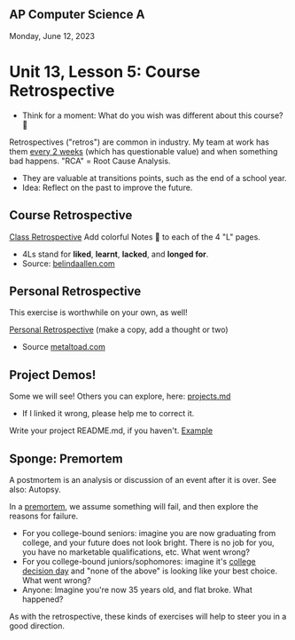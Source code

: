 ## AP Computer Science A

Monday, June 12, 2023

# Unit 13, Lesson 5: Course Retrospective

- Think for a moment: What do you wish was different about this course? 🤔

Retrospectives ("retros") are common in industry. My team at work has them [every 2 weeks](https://www.teamretro.com/) (which has questionable value) and when something bad happens. "RCA" = Root Cause Analysis.

- They are valuable at transitions points, such as the end of a school year.
- Idea: Reflect on the past to improve the future.

## Course Retrospective

[Class Retrospective](https://jamboard.google.com/d/14dSJ1nDFhJpdZjvgCxrO0zdJJ5vWtXPVT3RwpQFrdPU/edit?usp=sharing) Add colorful Notes 📝 to each of the 4 "L" pages.

- 4Ls stand for **liked**, **learnt**, **lacked**, and **longed for**.
- Source: [belindaallen.com](https://belindaallan.com/running-a-course-retrospective/)

## Personal Retrospective

This exercise is worthwhile on your own, as well!

[Personal Retrospective](https://docs.google.com/document/d/1NPBIP65BLzK8UuayQjWT0i3Gv2j12fyOY9EocWuP_tQ/edit?usp=sharing) (make a copy, add a thought or two)

- Source [metaltoad.com](https://www.metaltoad.com/blog/power-personal-retrospective)

## Project Demos!

Some we will see! Others you can explore, here: [projects.md](projects.md)

- If I linked it wrong, please help me to correct it.

Write your project README.md, if you haven't. [Example](example.md)

## Sponge: Premortem

A postmortem is an analysis or discussion of an event after it is over. See also: Autopsy.

In a [premortem](https://hbr.org/2007/09/performing-a-project-premortem), we assume something will fail, and then explore the reasons for failure.

- For you college-bound seniors: imagine you are now graduating from college, and your future does not look bright. There is no job for you, you have no marketable qualifications, etc. What went wrong?
- For you college-bound juniors/sophomores: imagine it's [college decision day](https://blog.collegevine.com/national-college-decision-day/) and "none of the above" is looking like your best choice. What went wrong?
- Anyone: Imagine you're now 35 years old, and flat broke. What happened?

As with the retrospective, these kinds of exercises will help to steer you in a good direction.
